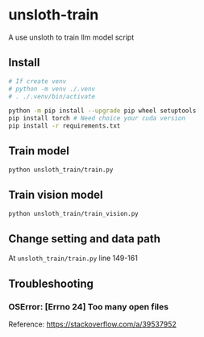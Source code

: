 # unsloth-train

A use unsloth to train llm model script

## Install

```bash
# If create venv
# python -m venv ./.venv
# . ./.venv/bin/activate

python -m pip install --upgrade pip wheel setuptools
pip install torch # Need choice your cuda version
pip install -r requirements.txt
```

## Train model

```bash
python unsloth_train/train.py
```

## Train vision model

```bash
python unsloth_train/train_vision.py
```

## Change setting and data path

At `unsloth_train/train.py` line 149-161

## Troubleshooting

### OSError: [Errno 24] Too many open files

Reference: https://stackoverflow.com/a/39537952
